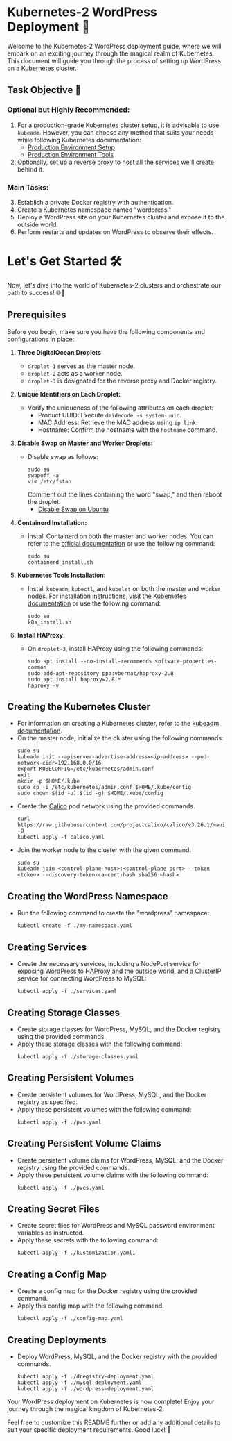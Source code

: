 # Kubernetes-2 WordPress Deployment 🏰
Welcome to the Kubernetes-2 WordPress deployment guide, where we will embark on an exciting journey through the magical realm of Kubernetes. This document will guide you through the process of setting up WordPress on a Kubernetes cluster.

## Task Objective 🎯
### Optional but Highly Recommended:
1. For a production-grade Kubernetes cluster setup, it is advisable to use `kubeadm`. However, you can choose any method that suits your needs while following Kubernetes documentation:
   - [Production Environment Setup](https://kubernetes.io/docs/setup/production-environment/)
   - [Production Environment Tools](https://kubernetes.io/docs/setup/production-environment/tools/)
2. Optionally, set up a reverse proxy to host all the services we'll create behind it.

### Main Tasks:
3. Establish a private Docker registry with authentication.
4. Create a Kubernetes namespace named "wordpress."
5. Deploy a WordPress site on your Kubernetes cluster and expose it to the outside world.
6. Perform restarts and updates on WordPress to observe their effects.

# Let's Get Started 🛠️
Now, let's dive into the world of Kubernetes-2 clusters and orchestrate our path to success! 🌐🏹

## Prerequisites
Before you begin, make sure you have the following components and configurations in place:

1. **Three DigitalOcean Droplets**
   - `droplet-1` serves as the master node.
   - `droplet-2` acts as a worker node.
   - `droplet-3` is designated for the reverse proxy and Docker registry.

2. **Unique Identifiers on Each Droplet:**
   - Verify the uniqueness of the following attributes on each droplet:
     - Product UUID: Execute `dmidecode -s system-uuid`.
     - MAC Address: Retrieve the MAC address using `ip link`.
     - Hostname: Confirm the hostname with the `hostname` command.

3. **Disable Swap on Master and Worker Droplets:**
   - Disable swap as follows:
     ```shell
     sudo su
     swapoff -a
     vim /etc/fstab
     ```
     Comment out the lines containing the word "swap," and then reboot the droplet.
     - [Disable Swap on Ubuntu](https://tecadmin.net/disable-swapfile-on-ubuntu/)

4. **Containerd Installation:**
   - Install Containerd on both the master and worker nodes. You can refer to the [official documentation](https://kubernetes.io/docs/setup/production-environment/container-runtimes/) or use the following command:
     ```shell
     sudo su
     containerd_install.sh
     ```

5. **Kubernetes Tools Installation:**
   - Install `kubeadm`, `kubectl`, and `kubelet` on both the master and worker nodes. For installation instructions, visit the [Kubernetes documentation](https://kubernetes.io/docs/setup/production-environment/tools/kubeadm/install-kubeadm/) or use the following command:
     ```shell
     sudo su
     k8s_install.sh
     ```

6. **Install HAProxy:**
   - On `droplet-3`, install HAProxy using the following commands:
     ```shell
     sudo apt install --no-install-recommends software-properties-common
     sudo add-apt-repository ppa:vbernat/haproxy-2.8
     sudo apt install haproxy=2.8.*
     haproxy -v
     ```

## Creating the Kubernetes Cluster
- For information on creating a Kubernetes cluster, refer to the [kubeadm documentation](https://kubernetes.io/docs/setup/production-environment/tools/kubeadm/install-kubeadm/).
- On the master node, initialize the cluster using the following commands:
  ```shell
  sudo su
  kubeadm init --apiserver-advertise-address=<ip-address> --pod-network-cidr=192.168.0.0/16
  export KUBECONFIG=/etc/kubernetes/admin.conf
  exit
  mkdir -p $HOME/.kube
  sudo cp -i /etc/kubernetes/admin.conf $HOME/.kube/config
  sudo chown $(id -u):$(id -g) $HOME/.kube/config
  ```
- Create the [Calico](https://docs.tigera.io/calico/latest/getting-started/kubernetes/self-managed-onprem/onpremises) pod network using the provided commands.
  ```
  curl https://raw.githubusercontent.com/projectcalico/calico/v3.26.1/manifests/calico.yaml -O
  kubectl apply -f calico.yaml
  ```
- Join the worker node to the cluster with the given command.
  ```
  sudo su
  kubeadm join <control-plane-host>:<control-plane-port> --token <token> --discovery-token-ca-cert-hash sha256:<hash>
  ```

## Creating the WordPress Namespace
- Run the following command to create the "wordpress" namespace:
  ```shell
  kubectl create -f ./my-namespace.yaml
  ```

## Creating Services
- Create the necessary services, including a NodePort service for exposing WordPress to HAProxy and the outside world, and a ClusterIP service for connecting WordPress to MySQL:
  ```shell
  kubectl apply -f ./services.yaml
  ```

## Creating Storage Classes
- Create storage classes for WordPress, MySQL, and the Docker registry using the provided commands.
- Apply these storage classes with the following command:
  ```shell
  kubectl apply -f ./storage-classes.yaml
  ```

## Creating Persistent Volumes
- Create persistent volumes for WordPress, MySQL, and the Docker registry as specified.
- Apply these persistent volumes with the following command:
  ```shell
  kubectl apply -f ./pvs.yaml
  ```

## Creating Persistent Volume Claims
- Create persistent volume claims for WordPress, MySQL, and the Docker registry using the provided commands.
- Apply these persistent volume claims with the following command:
  ```shell
  kubectl apply -f ./pvcs.yaml
  ```

## Creating Secret Files
- Create secret files for WordPress and MySQL password environment variables as instructed.
- Apply these secrets with the following command:
  ```shell
  kubectl apply -f ./kustomization.yaml1
  ```

## Creating a Config Map
- Create a config map for the Docker registry using the provided command.
- Apply this config map with the following command:
  ```shell
  kubectl apply -f ./config-map.yaml
  ```

## Creating Deployments
- Deploy WordPress, MySQL, and the Docker registry with the provided commands.
  ```
  kubectl apply -f ./dregistry-deployment.yaml
  kubectl apply -f ./mysql-deployment.yaml
  kubectl apply -f ./wordpress-deployment.yaml
  ```
Your WordPress deployment on Kubernetes is now complete! Enjoy your journey through the magical kingdom of Kubernetes-2.

Feel free to customize this README further or add any additional details to suit your specific deployment requirements. Good luck! 🚀
